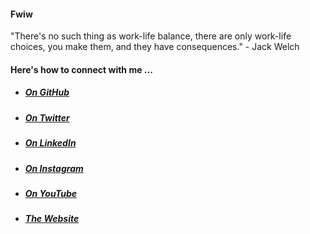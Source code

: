 #### Fwiw

"There's no such thing as work-life balance, there are only work-life choices, you make them, and they have consequences." - Jack Welch

#### Here's how to connect with me ...

- ##### [On GitHub](https://github.com/iamalnewkirk)
- ##### [On Twitter](https://www.twitter.com/iamalnewkirk)
- ##### [On LinkedIn](https://www.linkedin.com/in/alnewkirk)
- ##### [On Instagram](https://www.instagram.com/iamalnewkirk)
- ##### [On YouTube](https://www.youtube.com/iamalnewkirk)
- ##### [The Website](https://alnewkirk.com)
